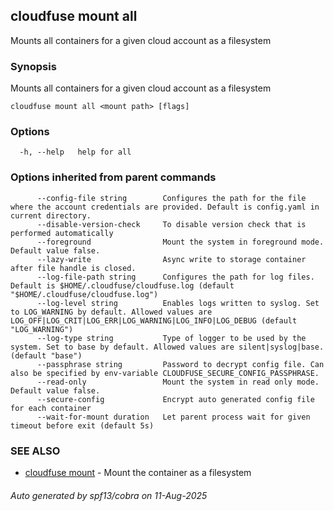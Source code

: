 ## cloudfuse mount all

Mounts all containers for a given cloud account as a filesystem

### Synopsis

Mounts all containers for a given cloud account as a filesystem

```
cloudfuse mount all <mount path> [flags]
```

### Options

```
  -h, --help   help for all
```

### Options inherited from parent commands

```
      --config-file string        Configures the path for the file where the account credentials are provided. Default is config.yaml in current directory.
      --disable-version-check     To disable version check that is performed automatically
      --foreground                Mount the system in foreground mode. Default value false.
      --lazy-write                Async write to storage container after file handle is closed.
      --log-file-path string      Configures the path for log files. Default is $HOME/.cloudfuse/cloudfuse.log (default "$HOME/.cloudfuse/cloudfuse.log")
      --log-level string          Enables logs written to syslog. Set to LOG_WARNING by default. Allowed values are LOG_OFF|LOG_CRIT|LOG_ERR|LOG_WARNING|LOG_INFO|LOG_DEBUG (default "LOG_WARNING")
      --log-type string           Type of logger to be used by the system. Set to base by default. Allowed values are silent|syslog|base. (default "base")
      --passphrase string         Password to decrypt config file. Can also be specified by env-variable CLOUDFUSE_SECURE_CONFIG_PASSPHRASE.
      --read-only                 Mount the system in read only mode. Default value false.
      --secure-config             Encrypt auto generated config file for each container
      --wait-for-mount duration   Let parent process wait for given timeout before exit (default 5s)
```

### SEE ALSO

* [cloudfuse mount](cloudfuse_mount.md)	 - Mount the container as a filesystem

###### Auto generated by spf13/cobra on 11-Aug-2025

